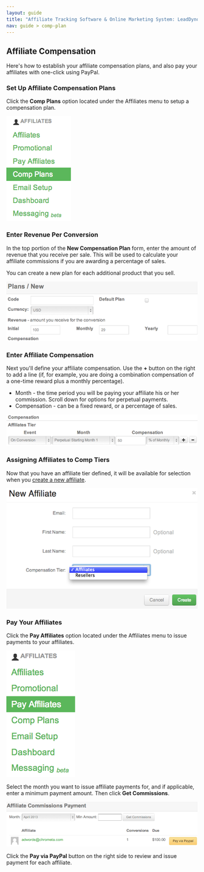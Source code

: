 ```yaml
---
layout: guide
title: "Affiliate Tracking Software & Online Marketing System: LeadDyno"
nav: guide > comp-plan 
---
```


## Affiliate Compensation

Here's how to establish your affiliate compensation plans, and also pay your affiliates with one-click using PayPal.

### Set Up Affiliate Compensation Plans

Click the **Comp Plans** option located under the Affiliates menu to setup a compensation plan.

![Affiliate Comp](/img/Affiliate-Comp-Menu.png)

### Enter Revenue Per Conversion

In the top portion of the **New Compensation Plan** form, enter the amount of revenue that you receive per sale.  This
will be used to calculate your affiliate commissions if you are awarding a percentage of sales.

You can create a new plan for each additional product that you sell. 

![Affiliate Comp](/img/Revenue-Per-Conversion.png)

### Enter Affiliate Compensation

Next you'll define your affiliate compensation.  Use the **+** button on the right to add a line (if, for example, you
are doing a combination compensation of a one-time reward plus a monthly percentage).

 * Month - the time period you will be paying your affiliate his or her commission.  Scroll down for options for
perpetual payments.
* Compensation - can be a fixed reward, or a percentage of sales.

![Affiliate Comp](/img/Affiliate-Compensation-Plan12.png)

### Assigning Affiliates to Comp Tiers

Now that you have an affiliate tier defined, it will be available for selection when you
[create a new affiliate](affiliate-management.html).

![Affiliate Comp](/img/New-Affiliate-Compensation-Tier.png)

### Pay Your Affiliates

Click the **Pay Affiliates** option located under the Affiliates menu to issue payments to your affiliates.

![Affiliate Comp](/img/Pay-Affiliates-PayPal-Menu.png)

Select the month you want to issue affiliate payments for, and if applicable, enter a minimum payment amount.  Then
click **Get Commissions**.

![Affiliate Comp](/img/Affiliate-Commissions-Payment-Report.png)

Click the **Pay via PayPal** button on the right side to review and issue payment for each affiliate.
